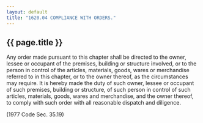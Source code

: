 ```yaml
---
layout: default 
title: "1620.04 COMPLIANCE WITH ORDERS."
---
```


{{ page.title }}
----------------

Any order made pursuant to this chapter shall be directed to the owner,
lessee or occupant of the premises, building or structure involved, or
to the person in control of the articles, materials, goods, wares or
merchandise referred to in this chapter, or to the owner thereof, as the
circumstances may require. It is hereby made the duty of such owner,
lessee or occupant of such premises, building or structure, of such
person in control of such articles, materials, goods, wares and
merchandise, and the owner thereof, to comply with such order with all
reasonable dispatch and diligence.

(1977 Code Sec. 35.19)
